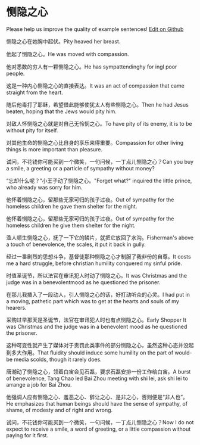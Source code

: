 # 恻隐之心

Please help us improve the quality of example sentences! [Edit on Github](https://github.com/jiyushe/jiyu-example-sentence-source/blob/main/chinese/ceyinzhixin.md)

<p><span class="chinese">恻隐之心在她胸中起伏。</span><span class="english">Pity heaved her breast.</span></p>

<p><span class="chinese">他起了恻隐之心。</span><span class="english">He was moved with compassion.</span></p>

<p><span class="chinese">他对悉数的穷人有一颗恻隐之心。</span><span class="english">He has sympattendinghy for ingl poor people.</span></p>

<p><span class="chinese">这是一种内心恻隐之心的直接表达。</span><span class="english">It was an act of compassion that came straight from the heart.</span></p>

<p><span class="chinese">随后他毒打了耶稣，希望借此能够使犹太人有些恻隐之心。</span><span class="english">Then he had Jesus beaten, hoping that the Jews would pity him.</span></p>

<p><span class="chinese">对敌人怀恻隐之心就是对自己无怜悯之心。</span><span class="english">To have pity of its enemy, it is to be without pity for itself.</span></p>

<p><span class="chinese">对其他生命的恻隐之心比自身的享乐来得重要。</span><span class="english">Compassion for other living things is more important than pleasure.</span></p>

<p><span class="chinese">试问，不花钱你可能买到一个微笑，一句问候，一丁点儿恻隐之心？</span><span class="english">Can you buy a smile, a greeting or a particle of sympathy without money?</span></p>

<p><span class="chinese">“忘却什么呢？”小王子动了恻隐之心。</span><span class="english">"Forget what?" inquired the little prince, who already was sorry for him.</span></p>

<p><span class="chinese">他怀着恻隐之心，留那些无家可归的孩子过夜。</span><span class="english">Out of sympathy for the homeless children he gave them shelter for the night.</span></p>

<p><span class="chinese">他怀着恻隐之心，留那些无家可归的孩子过夜。</span><span class="english">Out of sympathy for the homeless children he give them shelter for the night.</span></p>

<p><span class="chinese">渔人顿生恻隐之心，抚了一下它的鳞片，就把它放回了水沟。</span><span class="english">Fisherman's above a touch of benevolence, the scales, it put it back in gully.</span></p>

<p><span class="chinese">经过一番剧烈的思想斗争，基督徒那种恻隐之心才制服了我非份的自尊。</span><span class="english">It costs me a hard struggle, before christian humility conquered my sinful pride.</span></p>

<p><span class="chinese">时值圣诞节，所以法官在审讯犯人时动了恻隐之心。</span><span class="english">It was Christmas and the judge was in a benevolentmood as he questioned the prisoner.</span></p>

<p><span class="chinese">在那儿我插入了一段动人，引人恻隐之心的话，好打动听众的心灵。</span><span class="english">I had put in a moving, pathetic part which was to get at the hearts and souls of my hearers.</span></p>

<p><span class="chinese">采购过早那天是圣诞节，法官在审讯犯人时也有点恻隐之心。</span><span class="english">Early Shopper It was Christmas and the judge was in a benevolent mood as he questioned the prisoner.</span></p>

<p><span class="chinese">这种可变性就产生了媒体对于责罚此类事件的部分恻隐之心，虽然这种心态并没起到多大作用。</span><span class="english">That fluidity should induce some humility on the part of would-be media scolds, though it rarely does.</span></p>

<p><span class="chinese">唐潮动了恻隐之心，领着白宙会见石磊，要求石磊安排一份工作给白宙。</span><span class="english">A burst of benevolence, Tang Chao led Bai Zhou meeting with shi lei, ask shi lei to arrange a job for Bai Zhou.</span></p>

<p><span class="chinese">他强调人应有恻隐之心、羞恶之心、辞让之心、是非之心，否则便是“非人也”。</span><span class="english">He emphasizes that human beings should have the sense of sympathy, of shame, of modesty and of right and wrong.</span></p>

<p><span class="chinese">试问，不花钱你可能买到一个微笑，一句问候，一丁点儿恻隐之心？</span><span class="english">Now I do not expect to receive a smile, a word of greeting, or a little compassion without paying for it first.</span></p>

